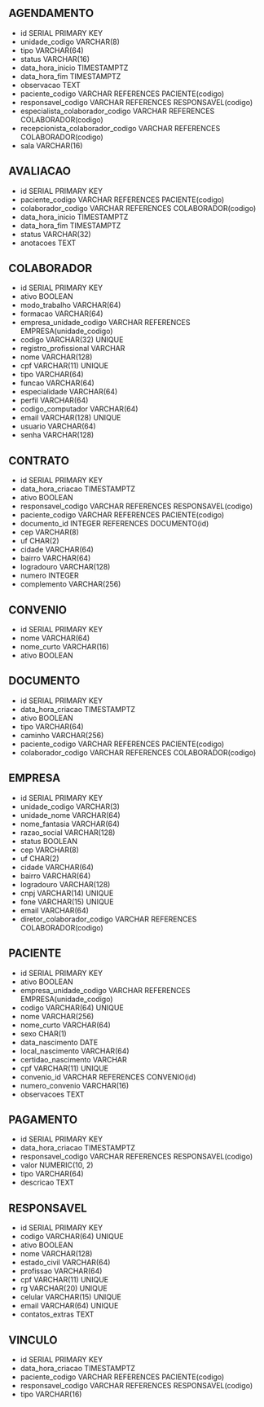 ## AGENDAMENTO

- id SERIAL PRIMARY KEY
- unidade_codigo VARCHAR(8)
- tipo VARCHAR(64)
- status VARCHAR(16)
- data_hora_inicio TIMESTAMPTZ
- data_hora_fim TIMESTAMPTZ
- observacao TEXT
- paciente_codigo VARCHAR REFERENCES PACIENTE(codigo)
- responsavel_codigo VARCHAR REFERENCES RESPONSAVEL(codigo)
- especialista_colaborador_codigo VARCHAR REFERENCES COLABORADOR(codigo)
- recepcionista_colaborador_codigo VARCHAR REFERENCES COLABORADOR(codigo)
- sala VARCHAR(16)

## AVALIACAO

- id SERIAL PRIMARY KEY
- paciente_codigo VARCHAR REFERENCES PACIENTE(codigo)
- colaborador_codigo VARCHAR REFERENCES COLABORADOR(codigo)
- data_hora_inicio TIMESTAMPTZ
- data_hora_fim TIMESTAMPTZ
- status VARCHAR(32)
- anotacoes TEXT

## COLABORADOR

- id SERIAL PRIMARY KEY
- ativo BOOLEAN
- modo_trabalho VARCHAR(64)
- formacao VARCHAR(64)
- empresa_unidade_codigo VARCHAR REFERENCES EMPRESA(unidade_codigo)
- codigo VARCHAR(32) UNIQUE
- registro_profissional VARCHAR
- nome VARCHAR(128)
- cpf VARCHAR(11) UNIQUE
- tipo VARCHAR(64)
- funcao VARCHAR(64)
- especialidade VARCHAR(64)
- perfil VARCHAR(64)
- codigo_computador VARCHAR(64)
- email VARCHAR(128) UNIQUE
- usuario VARCHAR(64)
- senha VARCHAR(128)

## CONTRATO

- id SERIAL PRIMARY KEY
- data_hora_criacao TIMESTAMPTZ
- ativo BOOLEAN
- responsavel_codigo VARCHAR REFERENCES RESPONSAVEL(codigo)
- paciente_codigo VARCHAR REFERENCES PACIENTE(codigo)
- documento_id INTEGER REFERENCES DOCUMENTO(id)
- cep VARCHAR(8)
- uf CHAR(2)
- cidade VARCHAR(64)
- bairro VARCHAR(64)
- logradouro VARCHAR(128)
- numero INTEGER
- complemento VARCHAR(256)

## CONVENIO

- id SERIAL PRIMARY KEY
- nome VARCHAR(64)
- nome_curto VARCHAR(16)
- ativo BOOLEAN

## DOCUMENTO

- id SERIAL PRIMARY KEY
- data_hora_criacao TIMESTAMPTZ
- ativo BOOLEAN
- tipo VARCHAR(64)
- caminho VARCHAR(256)
- paciente_codigo VARCHAR REFERENCES PACIENTE(codigo)
- colaborador_codigo VARCHAR REFERENCES COLABORADOR(codigo)

## EMPRESA

- id SERIAL PRIMARY KEY
- unidade_codigo VARCHAR(3)
- unidade_nome VARCHAR(64)
- nome_fantasia VARCHAR(64)
- razao_social VARCHAR(128)
- status BOOLEAN
- cep VARCHAR(8)
- uf CHAR(2)
- cidade VARCHAR(64)
- bairro VARCHAR(64)
- logradouro VARCHAR(128)
- cnpj VARCHAR(14) UNIQUE
- fone VARCHAR(15) UNIQUE
- email VARCHAR(64)
- diretor_colaborador_codigo VARCHAR REFERENCES COLABORADOR(codigo)

## PACIENTE

- id SERIAL PRIMARY KEY
- ativo BOOLEAN
- empresa_unidade_codigo VARCHAR REFERENCES EMPRESA(unidade_codigo)
- codigo VARCHAR(64) UNIQUE
- nome VARCHAR(256)
- nome_curto VARCHAR(64)
- sexo CHAR(1)
- data_nascimento DATE
- local_nascimento VARCHAR(64)
- certidao_nascimento VARCHAR
- cpf VARCHAR(11) UNIQUE
- convenio_id VARCHAR REFERENCES CONVENIO(id)
- numero_convenio VARCHAR(16)
- observacoes TEXT

## PAGAMENTO

- id SERIAL PRIMARY KEY
- data_hora_criacao TIMESTAMPTZ
- responsavel_codigo VARCHAR REFERENCES RESPONSAVEL(codigo)
- valor NUMERIC(10, 2)
- tipo VARCHAR(64)
- descricao TEXT

## RESPONSAVEL

- id SERIAL PRIMARY KEY
- codigo VARCHAR(64) UNIQUE
- ativo BOOLEAN
- nome VARCHAR(128)
- estado_civil VARCHAR(64)
- profissao VARCHAR(64)
- cpf VARCHAR(11) UNIQUE
- rg VARCHAR(20) UNIQUE
- celular VARCHAR(15) UNIQUE
- email VARCHAR(64) UNIQUE
- contatos_extras TEXT

## VINCULO

- id SERIAL PRIMARY KEY
- data_hora_criacao TIMESTAMPTZ
- paciente_codigo VARCHAR REFERENCES PACIENTE(codigo)
- responsavel_codigo VARCHAR REFERENCES RESPONSAVEL(codigo)
- tipo VARCHAR(16)